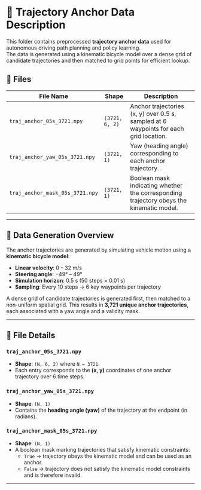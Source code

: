 
# 🚗 Trajectory Anchor Data Description

This folder contains preprocessed **trajectory anchor data** used for autonomous driving path planning and policy learning.  
The data is generated using a kinematic bicycle model over a dense grid of candidate trajectories and then matched to grid points for efficient lookup.

## 📂 Files

| File Name | Shape | Description |
|----------|-------|-------------|
| `traj_anchor_05s_3721.npy` | `(3721, 6, 2)` | Anchor trajectories (x, y) over 0.5 s, sampled at 6 waypoints for each grid location. |
| `traj_anchor_yaw_05s_3721.npy` | `(3721, 1)` | Yaw (heading angle) corresponding to each anchor trajectory. |
| `traj_anchor_mask_05s_3721.npy` | `(3721, 1)` | Boolean mask indicating whether the corresponding trajectory obeys the kinematic model.|
---

## 🧭 Data Generation Overview

The anchor trajectories are generated by simulating vehicle motion using a **kinematic bicycle model**:

- **Linear velocity**: 0 – 32 m/s 
- **Steering angle**: −49° – 49°  
- **Simulation horizon**: 0.5 s (50 steps × 0.01 s)  
- **Sampling**: Every 10 steps → 6 key waypoints per trajectory

A dense grid of candidate trajectories is generated first, then matched to a non-uniform spatial grid. This results in **3,721 unique anchor trajectories**, each associated with a yaw angle and a validity mask.

---

## 📌 File Details

### `traj_anchor_05s_3721.npy`
- **Shape**: `(N, 6, 2)` where `N = 3721`.  
- Each entry corresponds to the **(x, y)** coordinates of one anchor trajectory over 6 time steps.
  
### `traj_anchor_yaw_05s_3721.npy`
- **Shape**: `(N, 1)`  
- Contains the **heading angle (yaw)** of the trajectory at the endpoint (in radians).  

### `traj_anchor_mask_05s_3721.npy`
- **Shape**: `(N, 1)`  
- A boolean mask marking trajectories that satisfy kinematic constraints:
  - `True` → trajectory obeys the kinematic model and can be used as an anchor.  
  - `False` → trajectory does not satisfy the kinematic model constraints and is therefore invalid.

---
